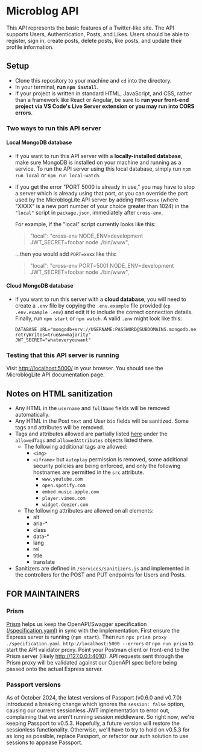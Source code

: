 # Microblog API

This API represents the basic features of a Twitter-like site. The API supports Users, Authentication, Posts, and Likes. Users should be able to register, sign in, create posts, delete posts, like posts, and update their profile information.

## Setup
- Clone this repository to your machine and `cd` into the directory.
- In your terminal, **run `npm install`**.
- If your project is written in standard HTML, JavaScript, and CSS, rather than a framework like React or Angular, be sure to **run your front-end project via VS Code's Live Server extension or you may run into CORS errors**.

### Two ways to run this API server
#### Local MongoDB database
- If you want to run this API server with a **locally-installed database**, make sure MongoDB is installed on your machine and running as a service. To run the API server using this local database, simply run `npm run local` or `npm run local-watch`.
- If you get the error "PORT 5000 is already in use," you may have to stop a server which is already using that port, or you can override the port used by the MicroblogLite API server by adding `PORT=xxxx` (where "XXXX" is a new port number of your choice greater than 1024) in the `"local"` script in `package.json`, immediately after `cross-env`.

    For example, if the "local" script currently looks like this:
    
    > "local": "cross-env NODE_ENV=development JWT_SECRET=foobar node ./bin/www",
    
    ...then you would add `PORT=xxxx` like this:
    
    > "local": "cross-env PORT=5001 NODE_ENV=development JWT_SECRET=foobar node ./bin/www", 

#### Cloud MongoDB database
- If you want to run this server with a **cloud database**, you will need to create a `.env` file by copying the `.env.example` file provided (`cp .env.example .env`) and edit it to include the correct connection details. Finally, run `npm start` or `npm watch`. A valid `.env` might look like this:
  ```
  DATABASE_URL="mongodb+srv://USERNAME:PASSWORD@SUBDOMAINS.mongodb.net/microblogLite?retryWrites=true&w=majority"
  JWT_SECRET="whateveryouwant"
  ```

### Testing that this API server is running
Visit [http://localhost:5000/](http://localhost:5000/) in your browser. You should see the MicroblogLite API documentation page.

## Notes on HTML sanitization
- Any HTML in the `username` and `fullName` fields will be removed automatically.
- Any HTML in the Post `text` and User `bio` fields will be sanitized. Some tags and attributes will be removed.
- Tags and attributes allowed are partially listed [here](https://www.npmjs.com/package/sanitize-html#default-options) under the `allowedTags` and `allowedAttributes` objects listed there. 
  - The following additional tags are allowed:
    - `<img>`
    - `<iframe>` but `autoplay` permission is removed, some additional security policies are being enforced, and only the following hostnames are permitted in the `src` attribute.
      - `www.youtube.com`
      - `open.spotify.com`
      - `embed.music.apple.com`
      - `player.vimeo.com`
      - `widget.deezer.com`
  - The following attributes are allowed on all elements:
    - alt
    - aria-*
    - class
    - data-*
    - lang
    - rel
    - title
    - translate
- Sanitizers are defined in `/services/sanitizers.js` and implemented in the controllers for the POST and PUT endpoints for Users and Posts.

## FOR MAINTAINERS

### Prism

[Prism](https://github.com/stoplightio/prism?tab=readme-ov-file#validation-proxy) helps us keep the OpenAPI/Swagger specification ([/specification.yaml](./specification.yaml)) in sync with the implementation. First ensure the Express server is running (`npm start`). Then run `npx prism proxy ./specification.yaml http://localhost:5000 --errors` or `npm run prism` to start the API validator proxy. Point your Postman client or front-end to the Prism server (likely http://127.0.0.1:4010). API requests sent through the Prism proxy will be validated against our OpenAPI spec before being passed onto the actual Express server.

### Passport versions

As of October 2024, the latest versions of Passport (v0.6.0 and v0.7.0) introduced a breaking change which ignores the `session: false` option, causing our current sessionless JWT implementation to error out, complaining that we aren't running session middleware. So right now, we're keeping Passport to v0.5.3. Hopefully, a future version will restore the sessionless functionality. Otherwise, we'll have to try to hold on v0.5.3 for as long as possible, replace Passport, or refactor our auth solution to use sessions to appease Passport.